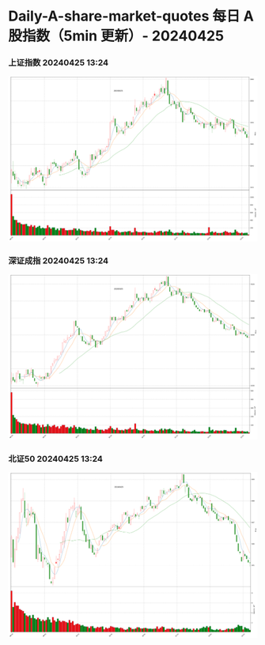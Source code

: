 
# Daily-A-share-market-quotes 每日 A 股指数（5min 更新）- 20240425

### 上证指数 20240425 13:24
![](./fig/2024/4/20240425-sh000001.png)

### 深证成指 20240425 13:24
![](./fig/2024/4/20240425-sz399001.png)

### 北证50 20240425 13:24
![](./fig/2024/4/20240425-bj899050.png)
